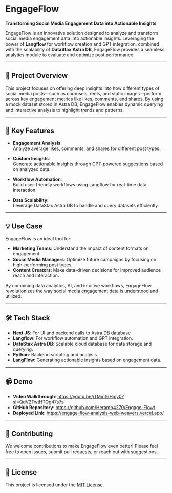 # EngageFlow  

**Transforming Social Media Engagement Data into Actionable Insights**  

EngageFlow is an innovative solution designed to analyze and transform social media engagement data into actionable insights. Leveraging the power of **Langflow** for workflow creation and GPT integration, combined with the scalability of **DataStax Astra DB**, EngageFlow provides a seamless analytics module to evaluate and optimize post performance.

---

## 🚀 **Project Overview**  

This project focuses on offering deep insights into how different types of social media posts—such as carousels, reels, and static images—perform across key engagement metrics like likes, comments, and shares. By using a mock dataset stored in Astra DB, EngageFlow enables dynamic querying and interactive analysis to highlight trends and patterns.

---

## 🔑 **Key Features**  

- **Engagement Analysis**:  
  Analyze average likes, comments, and shares for different post types.  

- **Custom Insights**:  
  Generate actionable insights through GPT-powered suggestions based on analyzed data.  

- **Workflow Automation**:  
  Build user-friendly workflows using Langflow for real-time data interaction.  

- **Data Scalability**:  
  Leverage DataStax Astra DB to handle and query datasets efficiently.  

---

## 💡 **Use Case**  

EngageFlow is an ideal tool for:  

- **Marketing Teams**: Understand the impact of content formats on engagement.  
- **Social Media Managers**: Optimize future campaigns by focusing on high-performing post types.  
- **Content Creators**: Make data-driven decisions for improved audience reach and interaction.  

By combining data analytics, AI, and intuitive workflows, EngageFlow revolutionizes the way social media engagement data is understood and utilized.

---

## 🛠️ **Tech Stack**  
- **Next JS**: For UI and backend calls to Astra DB database
- **Langflow**: For workflow automation and GPT integration.  
- **DataStax Astra DB**: Scalable cloud database for data storage and querying.  
- **Python**: Backend scripting and analysis.  
- **LangFlow**: Generating actionable insights based on engagement data.  

---

## 📹 **Demo**  

- **Video Walkthrough**: https://youtu.be/jTMmf6Hipy0?si=QdV2TwtHTQg47s7s 
- **GitHub Repository**: https://github.com/Heramb4270/Engage-Flow)  
- **Deployed Link**: https://engage-flow-analysis-web-weavers.vercel.app/
---

## 🤝 **Contributing**  

We welcome contributions to make EngageFlow even better! Please feel free to open issues, submit pull requests, or reach out with suggestions.

---

## 📜 **License**  

This project is licensed under the [MIT License](LICENSE).  

